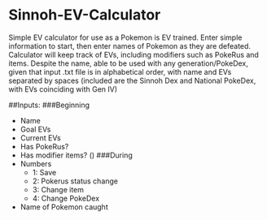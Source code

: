 # Sinnoh-EV-Calculator

Simple EV calculator for use as a Pokemon is EV trained.
Enter simple information to start, then enter names of Pokemon as they are defeated.
Calculator will keep track of EVs, including modifiers such as PokeRus and items.
Despite the name, able to be used with any generation/PokeDex, given that input .txt file is in alphabetical order, with name and EVs separated by spaces (included are the Sinnoh Dex and National PokeDex, with EVs coinciding with Gen IV)

##Inputs:
###Beginning
- Name
- Goal EVs
- Current EVs
- Has PokeRus?
- Has modifier items? ()
###During
- Numbers
    - 1: Save
    - 2: Pokerus status change
    - 3: Change item
    - 4: Change PokeDex
- Name of Pokemon caught